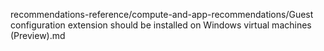 recommendations-reference/compute-and-app-recommendations/Guest configuration extension should be installed on Windows virtual machines (Preview).md